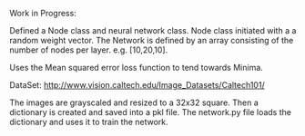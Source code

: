 Work in Progress:

Defined a Node class and neural network class. Node class initiated with a a random weight vector. The 
Network is defined by an array consisting of the number of nodes per layer. e.g. [10,20,10].

Uses the Mean squared error loss function to tend towards Minima.

DataSet: http://www.vision.caltech.edu/Image_Datasets/Caltech101/

The images are grayscaled and resized to a 32x32 square. Then a dictionary is created and saved into a pkl file.
The network.py file loads the dictionary and uses it to train the network.

